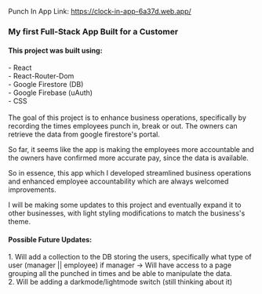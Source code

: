 Punch In App
Link: https://clock-in-app-6a37d.web.app/

<h3> My first Full-Stack App Built for a Customer </h3>

<h4> This project was built using: </h4> 
- React <br/>
- React-Router-Dom <br/>
- Google Firestore (DB) <br/>
- Google Firebase (uAuth) <br/>
- CSS<br/>
<br/>
The goal of this project is to enhance business operations, 
specifically by recording the times employees punch in, break or out. 
The owners can retrieve the data from google firestore's portal.<br/>

So far, it seems like the app is making the employees more accountable 
and the owners have confirmed more accurate pay, since the data is available. <br/>

So in essence, this app which I developed streamlined business operations and 
enhanced employee accountability which are always welcomed improvements. <br/>

I will be making some updates to this project and eventually expand it to other businesses,
with light styling modifications to match the business's theme. <br/>

<h4> Possible Future Updates:</h4> 
1. Will add a collection to the DB storing the users, specifically what type of user (manager || employee)
   if manager -> Will have access to a page grouping all the punched in times and be able to manipulate the data.<br/>
2. Will be adding a darkmode/lightmode switch (still thinking about it)<br/>
